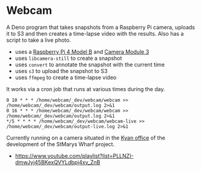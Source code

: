 # Webcam

A Deno program that takes snapshots from a Raspberry Pi camera, uploads it to S3
and then creates a time-lapse video with the results. Also has a script to take
a live photo.

- uses a [Raspberry Pi 4 Model
  B](https://www.raspberrypi.com/products/raspberry-pi-4-model-b/) and [Camera
  Module 3](https://www.raspberrypi.com/products/camera-module-3/)
- uses `libcamera-still` to create a snapshot
- uses `convert` to annotate the snapshot with the current time
- uses `s3` to upload the snapshot to S3
- uses `ffmpeg` to create a time-lapse video

It works via a cron job that runs at various times during the day.

```
0 10 * * * /home/webcam/_dev/webcam/webcam >> /home/webcam/_dev/webcam/output.log 2>&1
0 16 * * * /home/webcam/_dev/webcam/webcam >> /home/webcam/_dev/webcam/output.log 2>&1
*/5 * * * * /home/webcam/_dev/webcam/webcam-live >> /home/webcam/_dev/webcam/output-live.log 2>&1
```

Currently running on a camera situated in the [Kyan office](https://kyan.com/)
of the development of the StMarys Wharf project.

- https://www.youtube.com/playlist?list=PLLNZI-dmwJyj45BKexQVYLdbpj4xv_ZnB
